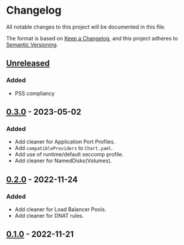 # Changelog

All notable changes to this project will be documented in this file.

The format is based on [Keep a Changelog](https://keepachangelog.com/en/1.0.0/),
and this project adheres to [Semantic Versioning](https://semver.org/spec/v2.0.0.html).


## [Unreleased]

### Added

- PSS compliancy

## [0.3.0] - 2023-05-02

### Added

- Add cleaner for Application Port Profiles.
- Add `compatibleProviders` to `Chart.yaml`.
- Add use of runtime/default seccomp profile.
- Add cleaner for NamedDisks(Volumes).

## [0.2.0] - 2022-11-24

### Added

- Add cleaner for Load Balancer Pools.
- Add cleaner for DNAT rules.


## [0.1.0] - 2022-11-21


[Unreleased]: https://github.com/giantswarm/cluster-api-cleaner-cloud-director/compare/v0.3.0...HEAD
[0.3.0]: https://github.com/giantswarm/cluster-api-cleaner-cloud-director/compare/v0.2.0...v0.3.0
[0.2.0]: https://github.com/giantswarm/cluster-api-cleaner-cloud-director/compare/v0.1.0...v0.2.0
[0.1.0]: https://github.com/giantswarm/cluster-api-cleaner-cloud-director/releases/tag/v0.1.0
